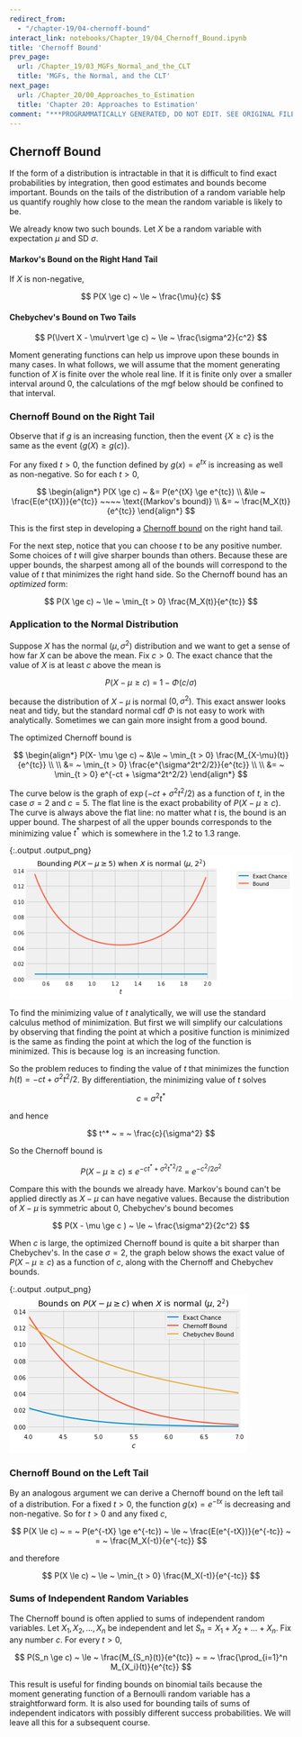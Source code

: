 ```yaml
---
redirect_from:
  - "/chapter-19/04-chernoff-bound"
interact_link: notebooks/Chapter_19/04_Chernoff_Bound.ipynb
title: 'Chernoff Bound'
prev_page:
  url: /Chapter_19/03_MGFs_Normal_and_the_CLT
  title: 'MGFs, the Normal, and the CLT'
next_page:
  url: /Chapter_20/00_Approaches_to_Estimation
  title: 'Chapter 20: Approaches to Estimation'
comment: "***PROGRAMMATICALLY GENERATED, DO NOT EDIT. SEE ORIGINAL FILES IN /notebooks***"
---
```


## Chernoff Bound

If the form of a distribution is intractable in that it is difficult to find exact probabilities by integration, then good estimates and bounds become important. Bounds on the tails of the distribution of a random variable help us quantify roughly how close to the mean the random variable is likely to be. 

We already know two such bounds. Let $X$ be a random variable with expectation $\mu$ and SD $\sigma$.

#### Markov's Bound on the Right Hand Tail
If $X$ is non-negative, 

$$
P(X \ge c) ~  \le ~ \frac{\mu}{c}
$$

#### Chebychev's Bound on Two Tails

$$
P(\lvert X - \mu\rvert \ge c) ~ \le ~ \frac{\sigma^2}{c^2}
$$

Moment generating functions can help us improve upon these bounds in many cases. In what follows, we will assume that the moment generating function of $X$ is finite over the whole real line. If it is finite only over a smaller interval around 0, the calculations of the mgf below should be confined to that interval.

### Chernoff Bound on the Right Tail
Observe that if $g$ is an increasing function, then the event $\{ X \ge c \}$ is the same as the event $\{ g(X) \ge g(c)\}$. 

For any fixed $t > 0$, the function defined by $g(x) = e^{tx}$ is increasing as well as non-negative. So for each $t > 0$,

$$
\begin{align*}
P(X \ge c) ~ &= P(e^{tX} \ge e^{tc}) \\
&\le ~ \frac{E(e^{tX})}{e^{tc}} ~~~~ \text{(Markov's bound)} \\
&= ~ \frac{M_X(t)}{e^{tc}}
\end{align*}
$$

This is the first step in developing a [Chernoff bound](https://en.wikipedia.org/wiki/Chernoff_bound) on the right hand tail. 

For the next step, notice that you can choose $t$ to be any positive number. Some choices of $t$ will give sharper bounds than others. Because these are upper bounds, the sharpest among all of the bounds will correspond to the value of $t$ that minimizes the right hand side. So the Chernoff bound has an *optimized* form:

$$
P(X \ge c) ~ \le ~ \min_{t > 0} \frac{M_X(t)}{e^{tc}}
$$

### Application to the Normal Distribution

Suppose $X$ has the normal $(\mu, \sigma^2)$ distribution and we want to get a sense of how far $X$ can be above the mean. Fix $c > 0$. The exact chance that the value of $X$ is at least $c$ above the mean is

$$
P(X - \mu \ge c) ~ = ~ 1 - \Phi(c/\sigma)
$$

because the distribution of $X - \mu$ is normal $(0, \sigma^2)$. This exact answer looks neat and tidy, but the standard normal cdf $\Phi$ is not easy to work with analytically. Sometimes we can gain more insight from a good bound.

The optimized Chernoff bound is

$$
\begin{align*}
P(X- \mu \ge c) ~ &\le ~ \min_{t > 0} \frac{M_{X-\mu}(t)}{e^{tc}} \\ \\
&= ~ \min_{t > 0} \frac{e^{\sigma^2t^2/2}}{e^{tc}} \\ \\
&= ~ \min_{t > 0} e^{-ct + \sigma^2t^2/2}
\end{align*}
$$

The curve below is the graph of $\exp(-ct + \sigma^2t^2/2)$ as a function of $t$, in the case $\sigma = 2$ and $c = 5$. The flat line is the exact probability of $P(X - \mu \ge c)$. The curve is always above the flat line: no matter what $t$ is, the bound is an upper bound. The sharpest of all the upper bounds corresponds to the minimizing value $t^*$ which is somewhere in the 1.2 to 1.3 range.





{:.output .output_png}
![png](../images/Chapter_19/04_Chernoff_Bound_4_0.png)



To find the minimizing value of $t$ analytically, we will use the standard calculus method of minimization. But first we will simplify our calculations by observing that finding the point at which a positive function is minimized is the same as finding the point at which the log of the function is minimized. This is because $\log$ is an increasing function.

So the problem reduces to finding the value of $t$ that minimizes the function $h(t) = -ct + \sigma^2t^2/2$. By differentiation, the minimizing value of $t$ solves

$$
c ~ = ~ \sigma^2 t^*
$$

and hence

$$
t^* ~ = ~ \frac{c}{\sigma^2}
$$

So the Chernoff bound is 

$$
P(X - \mu \ge c) ~ \le ~ e^{-ct^* + \sigma^2{t^*}^2/2} ~ = ~ e^{-c^2/2\sigma^2}
$$

Compare this with the bounds we already have. Markov's bound can't be applied directly as $X - \mu$ can have negative values. Because the distribution of $X - \mu$ is symmetric about 0, Chebychev's bound becomes

$$
P(X - \mu \ge c ) ~ \le ~ \frac{\sigma^2}{2c^2}
$$

When $c$ is large, the optimized Chernoff bound is quite a bit sharper than Chebychev's. In the case $\sigma = 2$, the graph below shows the exact value of $P(X - \mu \ge c)$ as a function of $c$, along with the Chernoff and Chebychev bounds.





{:.output .output_png}
![png](../images/Chapter_19/04_Chernoff_Bound_6_0.png)



### Chernoff Bound on the Left Tail
By an analogous argument we can derive a Chernoff bound on the left tail of a distribution. For a fixed $t > 0$, the function $g(x) = e^{-tx}$ is decreasing and non-negative. So for $t > 0$ and any fixed $c$,

$$
P(X \le c) ~ = ~ P(e^{-tX} \ge e^{-tc}) ~ \le ~ \frac{E(e^{-tX})}{e^{-tc}}
~ = ~ \frac{M_X(-t)}{e^{-tc}}
$$

and therefore

$$
P(X \le c) ~ \le ~ \min_{t > 0} \frac{M_X(-t)}{e^{-tc}}
$$

### Sums of Independent Random Variables
The Chernoff bound is often applied to sums of independent random variables. Let $X_1, X_2, \ldots, X_n$ be independent and let $S_n = X_1 + X_2 + \ldots + X_n$. Fix any number $c$. For every $t > 0$,

$$
P(S_n \ge c) ~ \le ~ \frac{M_{S_n}(t)}{e^{tc}} ~ = ~ \frac{\prod_{i=1}^n M_{X_i}(t)}{e^{tc}}
$$

This result is useful for finding bounds on binomial tails because the moment generating function of a Bernoulli random variable has a straightforward form. It is also used for bounding tails of sums of independent indicators with possibly different success probabilities. We will leave all this for a subsequent course.
